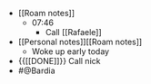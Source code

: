 - [[Roam notes]]
    - 07:46
        - Call [[Rafaele]] 
- [[Personal notes]][[Roam notes]]
    - Woke up early today 
- {{[[DONE]]}} Call nick
- #@Bardia 
